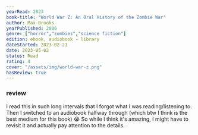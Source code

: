 ```yaml
---
yearRead: 2023
book-title: "World War Z: An Oral History of the Zombie War"
author: Max Brooks
yearPublished: 2006
genre: ["horror","zombies","science fiction"]
edition: ebook, audiobook - library
dateStarted: 2023-02-21
date: 2023-05-02
status: Read
rating: 4
cover: "/assets/img/world-war-z.png"
hasReview: true
---
```


### review

I read this in such long intervals that I forgot what I was reading/listening to. Then I switched to an audiobook halfway through (which btw I think is the best medium for this book) 😭 So while I think it's amazing, I might have to revisit it and actually pay attention to the details. 